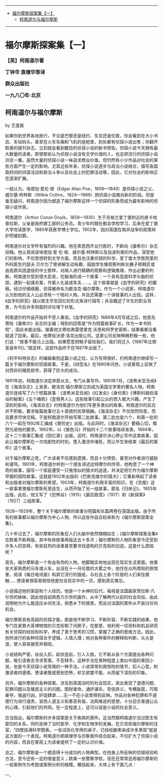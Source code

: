 
<style type="text/css">
    .stext{
        font-size: 1px;
    }
    .autowrap {
        white-space: pre-wrap;
        word-wrap: break-word;
    }
    .prechange{
        display:inline;
    }
</style>

--------------------------------------------------------------------------------------------------------


<!-- vim-markdown-toc Redcarpet -->

+ [福尔摩斯探案集【一】](#福尔摩斯探案集【一】)
    * [柯南道尔与福尔摩斯](#柯南道尔与福尔摩斯)

<!-- vim-markdown-toc -->

--------------------------------------------------------------------------------------------------------

# 福尔摩斯探案集【一】

**<font size=3>【英】柯南道尔著</font>**

**<font size=3>丁钟华 袁棣华等译</font>**

**<font size=3>群众出版社</font>**

**<font size=3>一九八〇年·北京</font>**

## 柯南道尔与福尔摩斯

by 王逢振

  如果你到世界各地旅行，不论是巴黎还是纽约、东京还是伦敦，你会看到在大小书店、车站码头，甚至在火车车厢和飞机的座舱里，到处都有侦探小说出售；你翻开欧美的报刊杂志，立刻就会看到醒目的侦探小说的新书预告。侦探小说今天拥有最大数量的读者。即使那些认为侦探小说没有文学价值的人，也总把流行的侦探小说浏览一番。虽然大量的侦探小说一味追求商业价值，但仍然有小少作品对社会的某些方面产生一定的影响。尤其近些年来，侦探小说逐步与政治小说结合，描写各国政府间的间谍活动和政治斗争以及社会上的犯罪活动等，因此，它对社会的影响正在逐渐扩展。
    
  一般认为，埃德加·爱伦·坡（Edgar Allan Poe，1809—1849）是侦探小说之父，威尔基·柯林斯（Wilkie Collins，1824—1889）把侦探小说推向新的阶段。但是毫无疑问，柯南道尔因为塑造了福尔摩斯这样一个侦探的形象而成为最有影响的侦探小说作家。
    
  柯南道尔（Arthur Conan Doyle，1859—1930）生于苏格兰爱丁堡附近的皮卡地普拉斯，父亲是政府建工部的公务员。青少年时期在都会学校学习，后来在爱丁堡大学攻读医学，1885年获医学博士学位。1902年，因对英国在南非战争的政策辩护而被封爵。
    
  柯南道尔对文学怀有强烈的兴趣。他在索思西开业行医时，不断向《康希尔》杂志投稿。他认真阅读埃德加·爱 伦·坡、威尔基·柯林斯以及<a title="加波利奥（EmileGaboriau，1835—1873），法国著名侦探小说作家">加波利奥</a>的作品，深受他们的影响，不仅思想转到文学方面，而且也注重侦探的科学。爱丁堡大学医院里的外科医生约瑟夫·贝尔为了使讲解生动有趣，鼓励学生像观察判断左撇子修鞋匠或由高原兵团退役的中士那样，对病人进行精确的观察和逻辑推理，作出必要的判断。柯南道尔受到很大启发，在脑海形成一个故事：一个具有高度科学头脑的侦探，遇到一起谋杀案，作案人化装成车夫……。这个故事就是《血字的研究》的腹稿。经过仔细琢磨，侦探被命名为歇洛克·福尔摩斯。作为一个小说家，柯南道尔认为到他的主人公必须有一个陪衬人物，并且还需要一个讲故事的人出现。这样，《血字的研究》就以医生华生回忆的形式来进行描写；并且概述了华生的职业背景，为今后许多侧面的评论埋下伏笔。
  
  柯南道尔的作品开始并不受人重视。《血字的研究》1886年4月写成之后，他首先寄给《康希尔》杂志的主编；得到的回答是“作为短篇故事矿长，作为一本书则短”，因此未能出版。接着他又寄给弗雷德里克·沃恩和阿罗史密斯，结果看都没看就退了回来。最后，他寄给沃德·洛克出版公司。这家公司反映稍微积极一些，他们说：“故事不能马上出版。如果愿意把稿子留给我们，我们将迁入《1887年比顿圣诞年刊》。”就这样，这部作品终于在1887年出版了。
  
  《利平科特杂志》的编辑看到这篇小说之后，认为写得很好，约柯南道尔继续写一篇关于福尔摩斯的侦探故事。于是，《四签名》在1890年问世。小说客观上反映了对西非的殖民掠夺，获得了巨大的成功。
  
  1891年初，柯南道尔决定弃医从文，专门从事写作。1891年7月，《波希米亚丑闻》在《海滨杂志》上发表，歇洛克·福尔摩斯立刻成为英国文学里的著名人物。柯南道尔连续写了六个短篇故事：《波希米亚丑闻》《红发会》《身份案》《博斯科姆伯溪谷的秘案》《五个橘核》《歪唇男人》。这些故事引起公众的想入极大兴趣，产生了深刻的影响。《海滨杂志》约柯南道尔为他们写更多类似的故事。柯南道尔的反应并不积极，要求每篇故事付五十英镑的优厚稿酬。《海滨杂志》不仅欣然同意，而且要求尽快交稿。于是柯南道尔开始写第二批故事。第二批也是六个，和第一批的六个一起在1892年汇编成《冒险史》出版。与此同时，《海滨杂志》要稿心切，慨然允诺他的要求。1892年，以《银色马》开始的十二个故事陆续发表。1894年，这十二个故事汇集成《回忆录》出版。这时，柯南道尔决心停止写作这类故事，因此让福尔摩斯在一次戏剧性的时刻，堕入激流中淹死，而让华生来结束《最后的案件》这个故事。
  
  对于福尔摩斯之死，广大读者不仅感到遗憾，而且十分愤怒，甚至对作者进行威胁和谩骂。1901年，柯南道尔听到一个朋友讲述达特摩尔的传奇，他构思了一个神奇的故事，描写一个家庭遭受一只鬼怪似的猎犬的追逐，并决定把它作为福尔摩斯早期的探险故事。这就是1902年出版的《巴斯克维尔的猎犬》；它重新唤起了读者和出版者对福尔摩斯的希望。1903年，柯南道尔利用丰富的知识，在《空屋》这一故事里使福尔摩斯死里逃生，从而开始了另一组故事，题名《归来记》，1905年出版。此后，他又写了《恐怖谷》（1915）《最后致意》（1917）和《新探案》（1927）三组故事。
  
  1928—1929年，整个关于福尔摩斯的故事分短篇和长篇两卷在英国出版。由于所有的故事都以福尔摩斯为中心人物，所以这些作品合起来称为《福尔摩斯探案全集》。
  
  几十年过去了，福尔摩斯的形象在人们头脑中依然栩栩如生；《福尔摩斯探案全集》在欧美不断再版，其中有些故事再版达五十多次；福尔摩斯的人物形象至今还受到许多人的崇拜，有些狂热的读者甚至要寻找虚构的贝克街的旧迹。这是什么原因呢？
  
  首先，福尔摩斯是一个有血有肉的人物，他脚踏实地地出现在现实生活里面。他乘坐大家熟悉的马车或火车，出没在十一月伦敦的大雾之中，他住在众所周知的旅馆里，阅读《每日电讯报》和其它流行的报纸，与社会上各个阶层的人们来往接触……使读者很容易相信他是社会现实中的一员，感到真实难忘。
  
  小说描述他的家庭和个人经历。他是一个乡绅的后代，祖母是法国画家贺拉斯·凡尔奈的妹妹，因此他自幼熟悉凡尔奈的画作，从中了解两代以前的社会风俗，由此说明他为什么能适应乡间生活，熟悉乡下的情景，而且对法国的案件从不放过任何机会。
  
  福尔摩斯具有高超的侦探才能，那是他不断学习、不断形容、不断实践的结果。他专门在紧靠大英博物馆的贝克街租了间房子，在那里，他利用一切资料和机会研究有关侦探的经验和科学，养成了善于思考的习惯，掌握了正确的思维方法。因此，他所进行的各种侦探合乎逻辑，入情入理；他对各种案件的解释和判断，头头是道，使人容易接受并相信。
  
  小说结构严密，丝丝入扣，起伏迭宕，引人入胜。它不断从各个方面提出各种问题，吸引读者去寻求答案，不忍释手。这种手法在某种程度上类似中国的章回小说，也是今天侦探小说常用的一种手法。小说常常利用惊险的情节，扣人心弦，刺激读者的感情，使读者既或感到恐怖，却又欲罢不能，从而留下深刻的印象。
  
  另外，福尔摩斯的各种探案，涉及到英国当时的社会现实，突出表现了道德问题、犯罪问题以及殖民主义的问题。图财害命，通奸谋杀，背信弃义，专横跋扈，巧取豪夺，强盗行凶，奸徒肆虐……无一不在小说里得到反映。作品对各种犯罪和不道德行为进行谴责，宣扬人道主义和善恶有报，法网难逃的思想，十分迎合普通公众的心理，引起他们的共鸣。在一定程度上，这可以说是小说的社会意义。
  
  应当指出，福尔摩斯的许多探案是关于疾病的案件。这当然跟柯南道尔当过医生有密切的关系，同时反映了当时医学、化学和生物学的发展。在贝克街福尔摩斯的住室，“四壁挂满科学图表。一张试验化学用的桌子，已经给酸素染成许多黑斑”就是这方面的一个表现。柯南道尔把病理学与侦察案件结合起来，不仅扩大了侦探小说的内容，而且在客观上为读者提供了一定的认识价值。
  
  总之，福尔摩斯是一个塑造得十分成功的人物典型。在他身上所反映的侦探经验和方法，至今还有一定的借鉴意义；欧美一些警察学校，现在还常常选用福尔摩斯的一些案例作为考题或案例分析的楷模。概括起来，大体上有下面几点：
  
  一、


